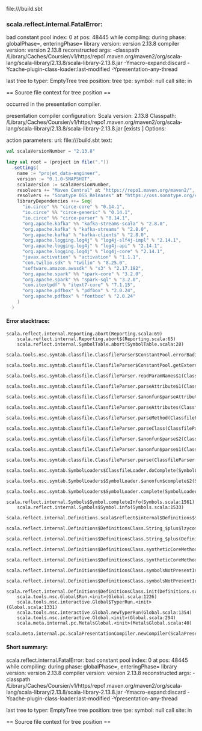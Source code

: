 file://<WORKSPACE>/build.sbt
### scala.reflect.internal.FatalError: 
  bad constant pool index: 0 at pos: 48445
     while compiling: <no file>
        during phase: globalPhase=<no phase>, enteringPhase=<some phase>
     library version: version 2.13.8
    compiler version: version 2.13.8
  reconstructed args: -classpath <HOME>/Library/Caches/Coursier/v1/https/repo1.maven.org/maven2/org/scala-lang/scala-library/2.13.8/scala-library-2.13.8.jar -Ymacro-expand:discard -Ycache-plugin-class-loader:last-modified -Ypresentation-any-thread

  last tree to typer: EmptyTree
       tree position: <unknown>
            tree tpe: <notype>
              symbol: null
           call site: <none> in <none>

== Source file context for tree position ==



occurred in the presentation compiler.

presentation compiler configuration:
Scala version: 2.13.8
Classpath:
<HOME>/Library/Caches/Coursier/v1/https/repo1.maven.org/maven2/org/scala-lang/scala-library/2.13.8/scala-library-2.13.8.jar [exists ]
Options:



action parameters:
uri: file://<WORKSPACE>/build.sbt
text:
```scala
val scalaVersionNumber = "2.13.8"

lazy val root = (project in file("."))
  .settings(
    name := "projet_data-engineer",
    version := "0.1.0-SNAPSHOT",
    scalaVersion := scalaVersionNumber,
    resolvers += "Maven Central" at "https://repo1.maven.org/maven2/",
    resolvers += "Sonatype OSS Releases" at "https://oss.sonatype.org/content/repositories/releases/",
    libraryDependencies ++= Seq(
      "io.circe" %% "circe-core" % "0.14.1",
      "io.circe" %% "circe-generic" % "0.14.1",
      "io.circe" %% "circe-parser" % "0.14.1",
      "org.apache.kafka" %% "kafka-streams-scala" % "2.8.0",
      "org.apache.kafka" % "kafka-streams" % "2.8.0",
      "org.apache.kafka" % "kafka-clients" % "2.8.0",
      "org.apache.logging.log4j" % "log4j-slf4j-impl" % "2.14.1",
      "org.apache.logging.log4j" % "log4j-api" % "2.14.1",
      "org.apache.logging.log4j" % "log4j-core" % "2.14.1",
      "javax.activation" % "activation" % "1.1.1",
      "com.twilio.sdk" % "twilio" % "8.25.0",
      "software.amazon.awssdk" % "s3" % "2.17.182",
      "org.apache.spark" %% "spark-core" % "3.2.0",
      "org.apache.spark" %% "spark-sql" % "3.2.0",
      "com.itextpdf" % "itext7-core" % "7.1.15",
      "org.apache.pdfbox" % "pdfbox" % "2.0.24",
      "org.apache.pdfbox" % "fontbox" % "2.0.24"
    )
  )
```



#### Error stacktrace:

```
scala.reflect.internal.Reporting.abort(Reporting.scala:69)
	scala.reflect.internal.Reporting.abort$(Reporting.scala:65)
	scala.reflect.internal.SymbolTable.abort(SymbolTable.scala:28)
	scala.tools.nsc.symtab.classfile.ClassfileParser$ConstantPool.errorBadIndex(ClassfileParser.scala:407)
	scala.tools.nsc.symtab.classfile.ClassfileParser$ConstantPool.getExternalName(ClassfileParser.scala:262)
	scala.tools.nsc.symtab.classfile.ClassfileParser.readParamNames$1(ClassfileParser.scala:853)
	scala.tools.nsc.symtab.classfile.ClassfileParser.parseAttribute$1(ClassfileParser.scala:859)
	scala.tools.nsc.symtab.classfile.ClassfileParser.$anonfun$parseAttributes$6(ClassfileParser.scala:936)
	scala.tools.nsc.symtab.classfile.ClassfileParser.parseAttributes(ClassfileParser.scala:936)
	scala.tools.nsc.symtab.classfile.ClassfileParser.parseMethod(ClassfileParser.scala:635)
	scala.tools.nsc.symtab.classfile.ClassfileParser.parseClass(ClassfileParser.scala:548)
	scala.tools.nsc.symtab.classfile.ClassfileParser.$anonfun$parse$2(ClassfileParser.scala:174)
	scala.tools.nsc.symtab.classfile.ClassfileParser.$anonfun$parse$1(ClassfileParser.scala:159)
	scala.tools.nsc.symtab.classfile.ClassfileParser.parse(ClassfileParser.scala:142)
	scala.tools.nsc.symtab.SymbolLoaders$ClassfileLoader.doComplete(SymbolLoaders.scala:342)
	scala.tools.nsc.symtab.SymbolLoaders$SymbolLoader.$anonfun$complete$2(SymbolLoaders.scala:249)
	scala.tools.nsc.symtab.SymbolLoaders$SymbolLoader.complete(SymbolLoaders.scala:247)
	scala.reflect.internal.Symbols$Symbol.completeInfo(Symbols.scala:1561)
	scala.reflect.internal.Symbols$Symbol.info(Symbols.scala:1533)
	scala.reflect.internal.Definitions.scala$reflect$internal$Definitions$$enterNewMethod(Definitions.scala:47)
	scala.reflect.internal.Definitions$DefinitionsClass.String_$plus$lzycompute(Definitions.scala:1256)
	scala.reflect.internal.Definitions$DefinitionsClass.String_$plus(Definitions.scala:1256)
	scala.reflect.internal.Definitions$DefinitionsClass.syntheticCoreMethods$lzycompute(Definitions.scala:1577)
	scala.reflect.internal.Definitions$DefinitionsClass.syntheticCoreMethods(Definitions.scala:1559)
	scala.reflect.internal.Definitions$DefinitionsClass.symbolsNotPresentInBytecode$lzycompute(Definitions.scala:1590)
	scala.reflect.internal.Definitions$DefinitionsClass.symbolsNotPresentInBytecode(Definitions.scala:1590)
	scala.reflect.internal.Definitions$DefinitionsClass.init(Definitions.scala:1646)
	scala.tools.nsc.Global$Run.<init>(Global.scala:1226)
	scala.tools.nsc.interactive.Global$TyperRun.<init>(Global.scala:1331)
	scala.tools.nsc.interactive.Global.newTyperRun(Global.scala:1354)
	scala.tools.nsc.interactive.Global.<init>(Global.scala:294)
	scala.meta.internal.pc.MetalsGlobal.<init>(MetalsGlobal.scala:40)
	scala.meta.internal.pc.ScalaPresentationCompiler.newCompiler(ScalaPresentationCompiler.scala:453)
```
#### Short summary: 

scala.reflect.internal.FatalError: 
  bad constant pool index: 0 at pos: 48445
     while compiling: <no file>
        during phase: globalPhase=<no phase>, enteringPhase=<some phase>
     library version: version 2.13.8
    compiler version: version 2.13.8
  reconstructed args: -classpath <HOME>/Library/Caches/Coursier/v1/https/repo1.maven.org/maven2/org/scala-lang/scala-library/2.13.8/scala-library-2.13.8.jar -Ymacro-expand:discard -Ycache-plugin-class-loader:last-modified -Ypresentation-any-thread

  last tree to typer: EmptyTree
       tree position: <unknown>
            tree tpe: <notype>
              symbol: null
           call site: <none> in <none>

== Source file context for tree position ==

